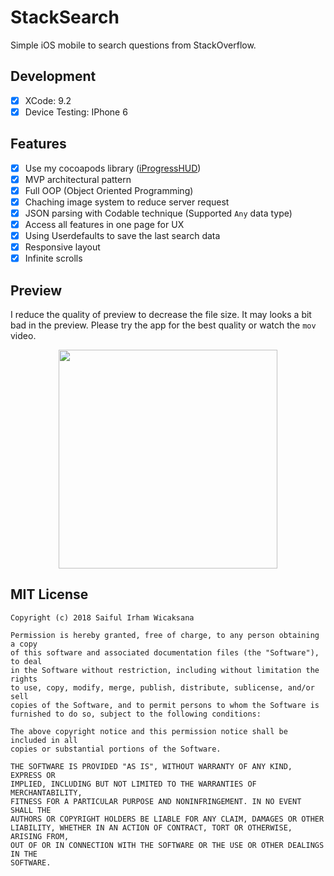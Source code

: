 # StackSearch
Simple iOS mobile to search questions from StackOverflow.

## Development
- [x] XCode: 9.2
- [x] Device Testing: IPhone 6

## Features
- [x] Use my cocoapods library ([iProgressHUD](https://github.com/icaksama/iProgressHUD))
- [x] MVP architectural pattern
- [x] Full OOP (Object Oriented Programming)
- [x] Chaching image system to reduce server request
- [x] JSON parsing with Codable technique (Supported `Any` data type)
- [x] Access all features in one page for UX
- [x] Using Userdefaults to save the last search data
- [x] Responsive layout
- [x] Infinite scrolls

## Preview
I reduce the quality of preview to decrease the file size. It may looks a bit bad in the preview.
Please try the app for the best quality or watch the `mov` video.
<p align="center">
<img width="350" src="https://github.com/icaksama/StackSearch/blob/master/demo.gif?raw=true">
</p>

## MIT License
```text
Copyright (c) 2018 Saiful Irham Wicaksana

Permission is hereby granted, free of charge, to any person obtaining a copy
of this software and associated documentation files (the "Software"), to deal
in the Software without restriction, including without limitation the rights
to use, copy, modify, merge, publish, distribute, sublicense, and/or sell
copies of the Software, and to permit persons to whom the Software is
furnished to do so, subject to the following conditions:

The above copyright notice and this permission notice shall be included in all
copies or substantial portions of the Software.

THE SOFTWARE IS PROVIDED "AS IS", WITHOUT WARRANTY OF ANY KIND, EXPRESS OR
IMPLIED, INCLUDING BUT NOT LIMITED TO THE WARRANTIES OF MERCHANTABILITY,
FITNESS FOR A PARTICULAR PURPOSE AND NONINFRINGEMENT. IN NO EVENT SHALL THE
AUTHORS OR COPYRIGHT HOLDERS BE LIABLE FOR ANY CLAIM, DAMAGES OR OTHER
LIABILITY, WHETHER IN AN ACTION OF CONTRACT, TORT OR OTHERWISE, ARISING FROM,
OUT OF OR IN CONNECTION WITH THE SOFTWARE OR THE USE OR OTHER DEALINGS IN THE
SOFTWARE.
```
